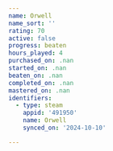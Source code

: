 ```yaml
---
name: Orwell
name_sort: ''
rating: 70
active: false
progress: beaten
hours_played: 4
purchased_on: .nan
started_on: .nan
beaten_on: .nan
completed_on: .nan
mastered_on: .nan
identifiers:
  - type: steam
    appid: '491950'
    name: Orwell
    synced_on: '2024-10-10'

---
```

